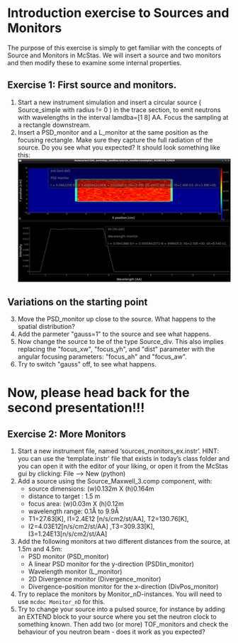 # Introduction exercise to Sources and Monitors

The purpose of this exercise is simply to get familiar with the concepts of Source and Monitors in McStas.
We will insert a source and two monitors and then modify these to examine some internal properties.

## Exercise 1: First source and monitors.
1. Start a new instrument simulation and insert a circular source ( Source_simple with radius != 0 ) in the trace section, to emit neutrons with wavelengths in the interval lamdba=[1 8] AA. Focus the sampling at a rectangle downstream.
2. Insert a PSD_monitor and a L_monitor at the same position as the focusing rectangle. Make sure they capture the full radiation of the source. Do you see what you expected? It should look something like this:
![First Results mcplot](images/2_sources_and_monitors_1st.png?raw=true "")

## Variations on the starting point
3. Move the PSD_monitor up close to the source. What happens to the spatial distribution?
4. Add the parmeter "gauss=1" to the source and see what happens.
5. Now change the source to be of the type Source_div. This also implies replacing the "focus_xw", "focus_yh", and "dist" parameter with the angular focusing parameters: "focus_ah" and "focus_aw".
6. Try to switch "gauss" off, to see what happens.

# Now, please head back for the second presentation!!!

## Exercise 2: More Monitors

1. Start a new instrument file, named ‘sources_monitors_ex.instr’.
   HINT: you can use the ‘template.instr’ file that exists in today’s class folder and you can open it with the editor of your liking, or open it from the McStas gui by clicking: File —> New (python)
1. Add a source using the Source\_Maxwell\_3.comp component, with:  
    - source dimensions: (w)0.132m X (h)0.164m  
    - distance to target : 1.5 m  
    - focus area: (w)0.03m X (h)0.12m  
    - wavelength range: 0.1Å to 9.9Å  
    - T1=27.63[K], I1=2.4E12 [n/s/cm2/st/AA], T2=130.76[K],  
    - I2=4.03E12[n/s/cm2/st/AA] ,T3=309.33[K], I3=1.24E13[n/s/cm2/st/AA]  
1. Add the following monitors at two different distances from the source, at 1.5m and 4.5m:
    - PSD monitor (PSD_monitor)  
    - A linear PSD monitor for the y-direction (PSDlin_monitor)  
    - Wavelength monitor (L_monitor)  
    - 2D Divergence monitor (Divergence_monitor)  
    - Divergence-position monitor for the x-direction (DivPos_monitor)  
1. Try to replace the monitors by Monitor_nD-instances. You will need to use `mcdoc Monitor_nD` for this.
2. Try to change your source into a pulsed source, for instance by adding an EXTEND block to your source where you set the neutron clock to something known. Then add two (or more) TOF_monitors and check the behaviour of you neutron beam - does it work as you expected?
